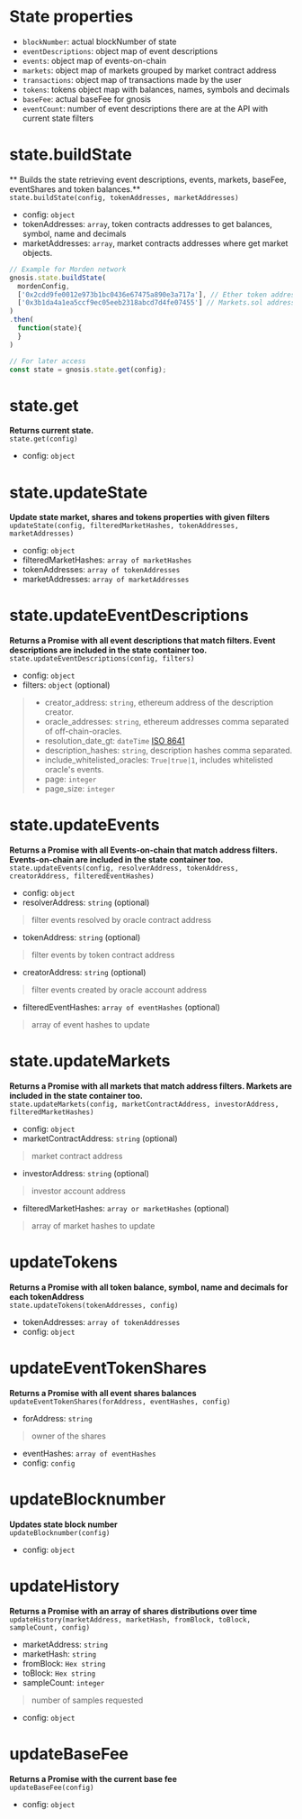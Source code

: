 # State properties
* `blockNumber`: actual blockNumber of state
* `eventDescriptions`: object map of event descriptions
* `events`: object map of events-on-chain
* `markets`: object map of markets grouped by market contract address
* `transactions`: object map of transactions made by the user
* `tokens`: tokens object map with balances, names, symbols and decimals
* `baseFee`: actual baseFee for gnosis
* `eventCount`: number of event descriptions there are at the API with current
              state filters

# state.buildState
** Builds the state retrieving event descriptions, events, markets, baseFee, eventShares and token balances.**   
`state.buildState(config, tokenAddresses, marketAddresses)`

* config: `object`
* tokenAddresses: `array`, token contracts addresses to get balances, symbol, name and decimals
* marketAddresses: `array`, market contracts addresses where get market objects.

```js
// Example for Morden network
gnosis.state.buildState(
  mordenConfig,
  ['0x2cdd9fe0012e973b1bc0436e67475a890e3a717a'], // Ether token address
  ['0x3b1da4a1ea5ccf9ec05eeb2318abcd7d4fe07455'] // Markets.sol address
)
.then(
  function(state){    
  }
)

// For later access
const state = gnosis.state.get(config);
```

# state.get
**Returns current state.**    
`state.get(config)`

* config: `object`

# state.updateState
**Update state market, shares and tokens properties with given filters**    
`updateState(config, filteredMarketHashes, tokenAddresses, marketAddresses)`

* config: `object`
* filteredMarketHashes: `array of marketHashes`
* tokenAddresses: `array of tokenAddresses`
* marketAddresses: `array of marketAddresses`

# state.updateEventDescriptions
**Returns a Promise with all event descriptions that match filters. Event descriptions are included in the state container too.**   
`state.updateEventDescriptions(config, filters)`

* config: `object`
* filters: `object` (optional)
> * creator_address: `string`, ethereum address of the description creator.
> * oracle_addresses: `string`, ethereum addresses comma separated of off-chain-oracles.
> * resolution_date_gt: `dateTime` [ISO 8641](https://en.wikipedia.org/wiki/ISO_8601)
> * description_hashes: `string`, description hashes comma separated.
> * include_whitelisted_oracles: `True|true|1`, includes whitelisted oracle's events.
> * page: `integer`
> * page_size: `integer`

# state.updateEvents
**Returns a Promise with all Events-on-chain that match address filters. Events-on-chain are included in the state container too.**   
`state.updateEvents(config, resolverAddress, tokenAddress, creatorAddress, filteredEventHashes)`

* config: `object`
* resolverAddress: `string` (optional)
> filter events resolved by oracle contract address    
* tokenAddress: `string` (optional)
> filter events by token contract address    
* creatorAddress: `string` (optional)
> filter events created by oracle account address     
* filteredEventHashes: `array of eventHashes` (optional)
> array of event hashes to update

# state.updateMarkets
**Returns a Promise with all markets that match address filters. Markets are included in the state container too.**   
`state.updateMarkets(config, marketContractAddress, investorAddress, filteredMarketHashes)`

* config: `object`
* marketContractAddress: `string` (optional)   
> market contract address    
* investorAddress: `string` (optional)
> investor account address   
* filteredMarketHashes: `array or marketHashes` (optional)   
> array of market hashes to update

# updateTokens
**Returns a Promise with all token balance, symbol, name and decimals for each tokenAddress**  
`state.updateTokens(tokenAddresses, config)`

* tokenAddresses: `array of tokenAddresses`
* config: `object`

# updateEventTokenShares
**Returns a Promise with all event shares balances**   
`updateEventTokenShares(forAddress, eventHashes, config)`

* forAddress: `string`
> owner of the shares    
* eventHashes: `array of eventHashes`   
* config: `config`

# updateBlocknumber
**Updates state block number**    
`updateBlocknumber(config)`

* config: `object`

# updateHistory
**Returns a Promise with an array of shares distributions over time**    
`updateHistory(marketAddress, marketHash, fromBlock, toBlock, sampleCount, config)`

* marketAddress: `string`
* marketHash: `string`
* fromBlock: `Hex string`
* toBlock: `Hex string`
* sampleCount: `integer`
> number of samples requested    
* config: `object`

# updateBaseFee
**Returns a Promise with the current base fee**    
`updateBaseFee(config)`

* config: `object`

